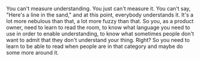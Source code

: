 You can't measure understanding. You just can't measure it. You can't say, "Here's a line in the sand," and at this point, everybody understands it. It's a lot more nebulous than that, a lot more fuzzy than that. So you, as a product owner, need to learn to read the room, to know what language you need to use in order to enable understanding, to know what sometimes people don't want to admit that they don't understand your thing. Right? So you need to learn to be able to read when people are in that category and maybe do some more around it.